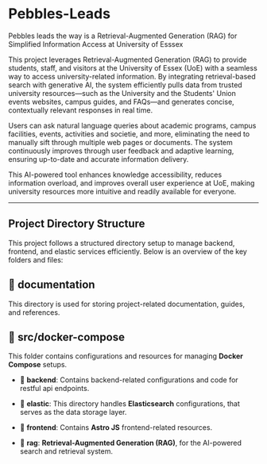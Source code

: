 # Pebbles-Leads
Pebbles leads the way is a Retrieval-Augmented Generation (RAG) for Simplified Information Access at University of Esssex

This project leverages Retrieval-Augmented Generation (RAG) to provide students, staff, and visitors at the University of Essex (UoE) with a seamless way to access university-related information. By integrating retrieval-based search with generative AI, the system efficiently pulls data from trusted university resources—such as the University and the Students' Union events websites, campus guides, and FAQs—and generates concise, contextually relevant responses in real time.

Users can ask natural language queries about academic programs, campus facilities, events, activities and societie, and more, eliminating the need to manually sift through multiple web pages or documents. The system continuously improves through user feedback and adaptive learning, ensuring up-to-date and accurate information delivery.

This AI-powered tool enhances knowledge accessibility, reduces information overload, and improves overall user experience at UoE, making university resources more intuitive and readily available for everyone.

---

## Project Directory Structure

This project follows a structured directory setup to manage backend, frontend, and elastic services efficiently. Below is an overview of the key folders and files:

## 📂 documentation
This directory is used for storing project-related documentation, guides, and references.

## 📂 src/docker-compose
This folder contains configurations and resources for managing **Docker Compose** setups.

- 📂 **backend**:
Contains backend-related configurations and code for restful api endpoints.

- 📂 **elastic**:
This directory handles **Elasticsearch** configurations, that serves as the data storage layer.

- 📂 **frontend**:
Contains **Astro JS** frontend-related resources.

- 📂 **rag**:
**Retrieval-Augmented Generation (RAG)**, for the AI-powered search and retrieval system.
